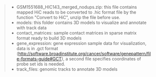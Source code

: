 > - GSM1551688_HIC143_merged_nodups.zip: this file contains mapped HiC reads to be converted to .hic format file by the function "Convert to HiC", unzip the file before use.
> - models: this folder contains 3D models to visualize and annotate with track data
> - contact_matrices: sample contact matrices in sparse matrix format ready to build 3D models
> - gene_expression: gene expression sample data for visualization, data is in .gct format (http://software.broadinstitute.org/cancer/software/genepattern/file-formats-guide#GCT), a second file specifies coordinates of probe set ids is needed.
> - track_files: genomic tracks to annotate 3D models